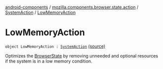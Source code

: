 [android-components](../../index.md) / [mozilla.components.browser.state.action](../index.md) / [SystemAction](index.md) / [LowMemoryAction](./-low-memory-action.md)

# LowMemoryAction

`object LowMemoryAction : `[`SystemAction`](index.md) [(source)](https://github.com/mozilla-mobile/android-components/blob/master/components/browser/state/src/main/java/mozilla/components/browser/state/action/BrowserAction.kt#L33)

Optimizes the [BrowserState](../../mozilla.components.browser.state.state/-browser-state/index.md) by removing unneeded and optional
resources if the system is in a low memory condition.

